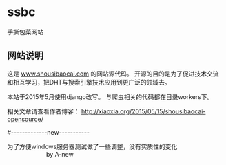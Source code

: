 # ssbc
手撕包菜网站

## 网站说明
这是 www.shousibaocai.com 的网站源代码。
开源的目的是为了促进技术交流和相互学习，把DHT与搜索引擎技术应用到更广泛的领域去。

本站于2015年5月使用django改写。
与爬虫相关的代码都在目录workers下。

相关文章请查看作者博客：
http://xiaoxia.org/2015/05/15/shousibaocai-opensource/


#-------------new-----------

为了方便windows服务器测试做了一些调整，没有实质性的变化
                                                  by A-new
